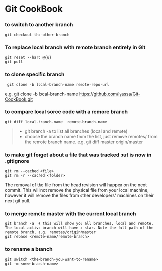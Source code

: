 # Git CookBook

### to switch to another branch
    git checkout the-other-branch

### To replace local branch with remote branch entirely in Git
    git reset --hard @{u}
    git pull

### to clone specific branch
     git clone -b local-branch-name remote-repo-url
e.g. git clone -b local-branch-name https://github.com/lyassa/Git-CookBook.git

### to compare local sorce code with a remore branch
    git diff local-branch-name  remote-branch-name 
 
>* git branch -a to list all branches (local and remote) 
>* choose the branch name from the list, just remove remotes/ from the remote branch name.
 e.g. git diff master origin/master

### to make git forget about a file that was tracked but is now in .gitignore
    git rm --cached <file>
    git rm -r --cached <folder> 

The removal of the file from the head revision will happen on the next commit.
This will not remove the physical file from your local machine, however it will remove the files from other developers' machines on their next git pull.

### to merge remote master with the current local branch
    git branch -a  # this will show you all branches, local and remote. The local active branch will have a star. Note the full path of the remote branch, e.g. remotes/origin/master
    git rebase <remote-name/remote-branch>
### to rename a branch</h3>
    git switch <the-branch-you-want-to-rename>
    git -m <new-branch-name>
